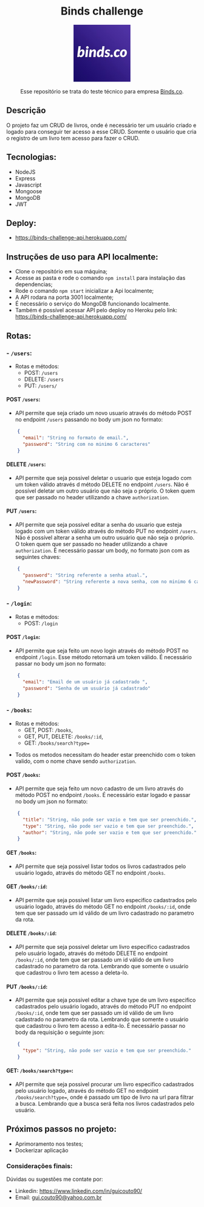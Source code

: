 <div align="center">

# Binds challenge

<img src="./binds.jpeg" width="150px">

Esse repositório se trata do teste técnico para empresa [Binds.co](https://binds.co/).


</div>

## Descrição
O projeto faz um CRUD de livros, onde é necessário ter um usuário criado e logado para conseguir ter acesso a esse CRUD. Somente o usuário que cria o registro de um livro tem acesso para fazer o CRUD.

## Tecnologias:
  - NodeJS
  - Express
  - Javascript
  - Mongoose
  - MongoDB
  - JWT

## Deploy:
- https://binds-challenge-api.herokuapp.com/

## Instruções de uso para API localmente:
- Clone o repositório em sua máquina;
- Acesse as pasta e rode o comando `npm install` para instalação das dependencias;
- Rode o comando `npm start` inicializar a Api localmente;
- A API rodara na porta 3001 localmente;
- É necessário o serviço do MongoDB funcionando localmente.
- Também é possível acessar API pelo deploy no Heroku pelo link: https://binds-challenge-api.herokuapp.com/

## Rotas:

### - `/users`:
- Rotas e métodos:
  - POST: `/users`
  - DELETE: `/users`
  - PUT: `/users/`

#### POST `/users`:
- API permite que seja criado um novo usuario através do método POST no endpoint `/users` passando no body um json no formato:
```json
    {
      "email": "String no formato de email.",
      "password": "String com no minimo 6 caracteres"
    }
```

#### DELETE `/users`:
- API permite que seja possivel deletar o usuario que esteja logado com um token válido através d método DELETE no endpoint `/users`. Não é possível deletar um outro usuário que não seja o próprio. O token quem que ser passado no header utilizando a chave `authorization`.

#### PUT `/users`:
- API permite que seja possivel editar a senha do usuario que esteja logado com um token válido através do método PUT no endpoint `/users`. Não é possível alterar a senha um outro usuário que não seja o próprio. O token quem que ser passado no header utilizando a chave `authorization`. É necessário passar um body, no formato json com as seguintes chaves:
```json
    {
      "password": "String referente a senha atual.",
      "newPassword": "String referente a nova senha, com no minimo 6 caracteres"
    }
```

### - `/login`:
- Rotas e métodos:
  - POST: `/login`

#### POST `/login`:
- API permite que seja feito um novo login através do método POST no endpoint `/login`. Esse método retornará um token válido. É necessário passar no body um json no formato:
```json
    {
      "email": "Email de um usuário já cadastrado ",
      "password": "Senha de um usuário já cadastrado"
    }
```
### - `/books`:
- Rotas e métodos:
  - GET, POST: `/books`,
  - GET, PUT, DELETE: `/books/:id`,
  - GET: `/books/search?type=`
* Todos os metodos necessitam do header estar preenchido com o token valido, com o nome chave sendo `authorization`.

#### POST `/books`:
- API permite que seja feito um novo cadastro de um livro através do método POST no endpoint `/books`. É necessário estar logado e passar no body um json no formato:
```json
    {
      "title": "String, não pode ser vazio e tem que ser preenchido.",
      "type": "String, não pode ser vazio e tem que ser preenchido.",
      "author": "String, não pode ser vazio e tem que ser preenchido."
    }
```

#### GET `/books`:
- API permite que seja possivel listar todos os livros cadastrados pelo usuário logado, através do método GET no endpoint `/books`.

#### GET `/books/:id`:
- API permite que seja possivel listar um livro especifico cadastrados pelo usuário logado, através do método GET no endpoint `/books/:id`, onde tem que ser passado um id válido de um livro cadastrado no parametro da rota.

#### DELETE `/books/:id`:
- API permite que seja possivel deletar um livro especifico cadastrados pelo usuário logado, através do método DELETE no endpoint `/books/:id`, onde tem que ser passado um id válido de um livro cadastrado no parametro da rota. Lembrando que somente o usuário que cadastrou o livro tem acesso a deleta-lo.

#### PUT `/books/:id`:
- API permite que seja possivel editar a chave type de um livro especifico cadastrados pelo usuário logado, através do método PUT no endpoint `/books/:id`, onde tem que ser passado um id válido de um livro cadastrado no parametro da rota. Lembrando que somente o usuário que cadastrou o livro tem acesso a edita-lo. É necessário passar no body da requisição o seguinte json:
```json
    {
      "type": "String, não pode ser vazio e tem que ser preenchido."
    }
```

#### GET: `/books/search?type=`:
- API permite que seja possivel procurar um livro especifico cadastrados pelo usuário logado, através do método GET no endpoint `/books/search?type=`, onde é passado um tipo de livro na url para filtrar a busca. Lembrando que a busca será feita nos livros cadastrados pelo usuário.

## Próximos passos no projeto:
- Aprimoramento nos testes;
- Dockerizar aplicação

### Considerações finais:
  Dúvidas ou sugestões me contate por:
  - Linkedin: https://www.linkedin.com/in/guicouto90/
  - Email: gui.couto90@yahoo.com.br